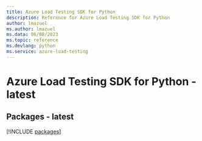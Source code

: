 ```yaml
---
title: Azure Load Testing SDK for Python
description: Reference for Azure Load Testing SDK for Python
author: lmazuel
ms.author: lmazuel
ms.data: 06/08/2023
ms.topic: reference
ms.devlang: python
ms.service: azure-load-testing
---
```

# Azure Load Testing SDK for Python - latest

## Packages - latest
[!INCLUDE [packages](load-testing-index.md)]